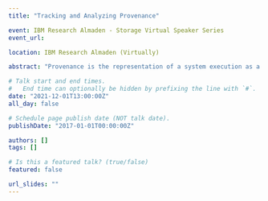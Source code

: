 ```yaml
---
title: "Tracking and Analyzing Provenance"

event: IBM Research Almaden - Storage Virtual Speaker Series
event_url:

location: IBM Research Almaden (Virtually)

abstract: "Provenance is the representation of a system execution as a directed acyclic graph. Those graphs, representing the execution of an entire system from initialization to shut down, can be comprised of millions of graph elements. In this talk, we will discuss how we can capture provenance efficiently while providing guarantees about its completeness and accuracy. We will also look at how provenance can be used in practice, for example, to perform intrusion detection."

# Talk start and end times.
#   End time can optionally be hidden by prefixing the line with `#`.
date: "2021-12-01T13:00:00Z"
all_day: false

# Schedule page publish date (NOT talk date).
publishDate: "2017-01-01T00:00:00Z"

authors: []
tags: []

# Is this a featured talk? (true/false)
featured: false

url_slides: ""
---
```


